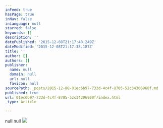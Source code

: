 ```yaml
---
inFeed: true
hasPage: true
inNav: false
inLanguage: null
starred: false
keywords: []
description: ''
datePublished: '2015-12-08T21:17:48.249Z'
dateModified: '2015-12-08T21:17:38.187Z'
title: ''
author: []
authors: []
publisher:
  name: null
  domain: null
  url: null
  favicon: null
sourcePath: _posts/2015-12-08-01ec6b97-733d-4c4f-8705-52c34306960f.md
published: true
url: 01ec6b97-733d-4c4f-8705-52c34306960f/index.html
_type: Article

---
```

null
null
![](https://the-grid-user-content.s3-us-west-2.amazonaws.com/fb9eb432-fbfc-48c0-ae53-5af875abf2aa.jpg)
